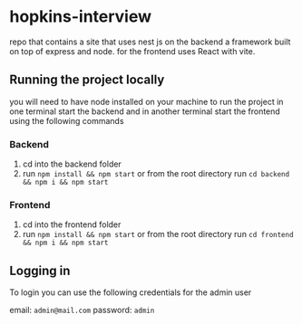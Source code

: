 # hopkins-interview
repo that contains a site that uses nest js on the backend a framework built on top of express and node. for the frontend uses React with vite.


## Running the project locally
you will need to have node installed on your machine to run the project
in one terminal start the backend and in another terminal start the frontend using the following commands

### Backend
1. cd into the backend folder
2. run `npm install && npm start`
or 
from the root directory run `cd backend && npm i && npm start`

### Frontend
1. cd into the frontend folder
2. run `npm install && npm start`
or
from the root directory run `cd frontend && npm i && npm start`

## Logging in
To login you can use the following credentials for the admin user

email: `admin@mail.com`
password: `admin`
